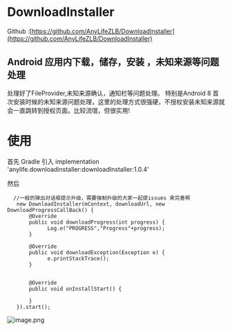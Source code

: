 # DownloadInstaller

Github :[https://github.com/AnyLifeZLB/DownloadInstaller](https://github.com/AnyLifeZLB/DownloadInstaller)


## Android 应用内下载，储存，安装 ，未知来源等问题处理
处理好了FileProvider,未知来源确认，通知栏等问题处理。
特别是Android 8 首次安装时候的未知来源问题处理，这里的处理方式很强硬，不授权安装未知来源就会一直跳转到授权页面。比较流氓，但很实用!


# 使用 
  
  首先 Gradle 引入
  implementation 'anylife.downloadinstaller:downloadInstaller:1.0.4'
  
  然后
  
  ```
    //一般的弹出对话框提示升级，需要强制升级的大家一起提issues 来完善啊
     new DownloadInstaller(mContext, downloadUrl, new DownloadProgressCallBack() {
         @Override
         public void downloadProgress(int progress) {
               Log.e("PROGRESS","Progress"+progress);
         }
    
         @Override
         public void downloadException(Exception e) {
               e.printStackTrace();
         }
    

         @Override
         public void onInstallStart() {
    
         }
     }).start();
  ```
 

![image.png](https://upload-images.jianshu.io/upload_images/2376786-88bc9e308207e1e9.png?imageMogr2/auto-orient/strip%7CimageView2/2/w/1240)
